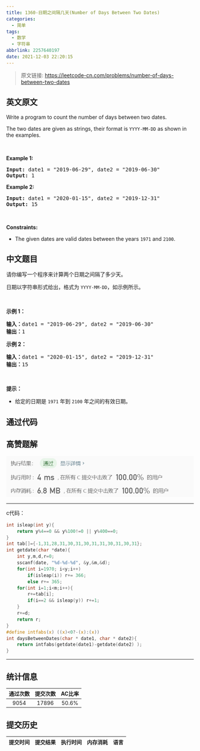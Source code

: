 ```yaml
---
title: 1360-日期之间隔几天(Number of Days Between Two Dates)
categories:
  - 简单
tags:
  - 数学
  - 字符串
abbrlink: 2257640197
date: 2021-12-03 22:20:15
---
```


> 原文链接: https://leetcode-cn.com/problems/number-of-days-between-two-dates


## 英文原文
<div><p>Write a program to count the number of days between two dates.</p>

<p>The two dates are given as strings, their format is <code>YYYY-MM-DD</code>&nbsp;as shown in the examples.</p>

<p>&nbsp;</p>
<p><strong>Example 1:</strong></p>
<pre><strong>Input:</strong> date1 = "2019-06-29", date2 = "2019-06-30"
<strong>Output:</strong> 1
</pre><p><strong>Example 2:</strong></p>
<pre><strong>Input:</strong> date1 = "2020-01-15", date2 = "2019-12-31"
<strong>Output:</strong> 15
</pre>
<p>&nbsp;</p>
<p><strong>Constraints:</strong></p>

<ul>
	<li>The given dates are valid&nbsp;dates between the years <code>1971</code> and <code>2100</code>.</li>
</ul>
</div>

## 中文题目
<div><p>请你编写一个程序来计算两个日期之间隔了多少天。</p>

<p>日期以字符串形式给出，格式为&nbsp;<code>YYYY-MM-DD</code>，如示例所示。</p>

<p>&nbsp;</p>

<p><strong>示例 1：</strong></p>

<pre><strong>输入：</strong>date1 = &quot;2019-06-29&quot;, date2 = &quot;2019-06-30&quot;
<strong>输出：</strong>1
</pre>

<p><strong>示例 2：</strong></p>

<pre><strong>输入：</strong>date1 = &quot;2020-01-15&quot;, date2 = &quot;2019-12-31&quot;
<strong>输出：</strong>15
</pre>

<p>&nbsp;</p>

<p><strong>提示：</strong></p>

<ul>
	<li>给定的日期是&nbsp;<code>1971</code>&nbsp;年到 <code>2100</code>&nbsp;年之间的有效日期。</li>
</ul>
</div>

## 通过代码
<RecoDemo>
</RecoDemo>


## 高赞题解
![image.png](../images/number-of-days-between-two-dates-0.png)


---
c代码：
~~~c
int isleap(int y){
    return y%4==0 && y%100!=0 || y%400==0;
}
int tab[]={-1,31,28,31,30,31,30,31,31,30,31,30,31};
int getdate(char *date){ 
    int y,m,d,r=0;
    sscanf(date, "%d-%d-%d", &y,&m,&d);
    for(int i=1970; i<y;i++)
        if(isleap(i)) r+= 366;
        else r+= 365;
    for(int i=1;i<m;i++){
        r+=tab[i];
        if(i==2 && isleap(y)) r+=1;
    }
    r+=d;
    return r;
}
#define intfabs(x) ((x)<0?-(x):(x))
int daysBetweenDates(char * date1, char * date2){
    return intfabs(getdate(date1)-getdate(date2) );
}
~~~

----




## 统计信息
| 通过次数 | 提交次数 | AC比率 |
| :------: | :------: | :------: |
|    9054    |    17896    |   50.6%   |

## 提交历史
| 提交时间 | 提交结果 | 执行时间 |  内存消耗  | 语言 |
| :------: | :------: | :------: | :--------: | :--------: |
